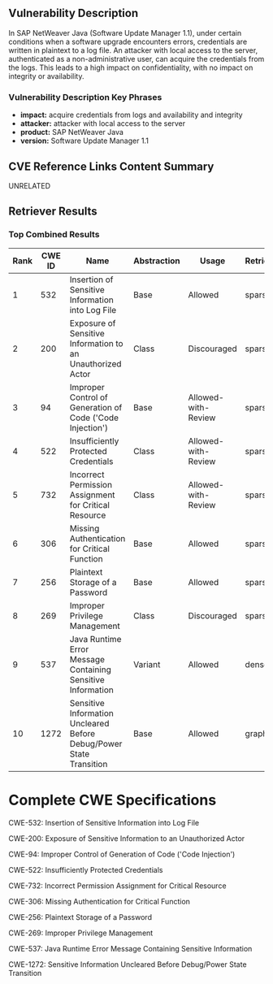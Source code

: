 ## Vulnerability Description
In SAP NetWeaver Java (Software Update Manager 1.1), under certain conditions when a software upgrade encounters errors, credentials are written in plaintext to a log file. An attacker with local access to the server, authenticated as a non-administrative user, can acquire the credentials from the logs. This leads to a high impact on confidentiality, with no impact on integrity or availability.

### Vulnerability Description Key Phrases
- **impact:** acquire credentials from logs and availability and integrity
- **attacker:** attacker with local access to the server
- **product:** SAP NetWeaver Java
- **version:** Software Update Manager 1.1

## CVE Reference Links Content Summary
UNRELATED

## Retriever Results

### Top Combined Results

| Rank | CWE ID | Name | Abstraction | Usage  | Retrievers | Individual Scores |
|------|--------|------|-------------|-------|------------|-------------------|
| 1 | 532 | Insertion of Sensitive Information into Log File | Base | Allowed | sparse | 0.141 |
| 2 | 200 | Exposure of Sensitive Information to an Unauthorized Actor | Class | Discouraged | sparse | 0.130 |
| 3 | 94 | Improper Control of Generation of Code ('Code Injection') | Base | Allowed-with-Review | sparse | 0.130 |
| 4 | 522 | Insufficiently Protected Credentials | Class | Allowed-with-Review | sparse | 0.129 |
| 5 | 732 | Incorrect Permission Assignment for Critical Resource | Class | Allowed-with-Review | sparse | 0.129 |
| 6 | 306 | Missing Authentication for Critical Function | Base | Allowed | sparse | 0.128 |
| 7 | 256 | Plaintext Storage of a Password | Base | Allowed | sparse | 0.128 |
| 8 | 269 | Improper Privilege Management | Class | Discouraged | sparse | 0.126 |
| 9 | 537 | Java Runtime Error Message Containing Sensitive Information | Variant | Allowed | dense | 0.540 |
| 10 | 1272 | Sensitive Information Uncleared Before Debug/Power State Transition | Base | Allowed | graph | 0.002 |



# Complete CWE Specifications

CWE-532: Insertion of Sensitive Information into Log File

CWE-200: Exposure of Sensitive Information to an Unauthorized Actor

CWE-94: Improper Control of Generation of Code ('Code Injection')

CWE-522: Insufficiently Protected Credentials

CWE-732: Incorrect Permission Assignment for Critical Resource

CWE-306: Missing Authentication for Critical Function

CWE-256: Plaintext Storage of a Password

CWE-269: Improper Privilege Management

CWE-537: Java Runtime Error Message Containing Sensitive Information

CWE-1272: Sensitive Information Uncleared Before Debug/Power State Transition